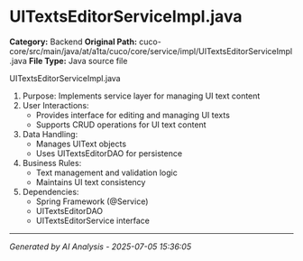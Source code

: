 # UITextsEditorServiceImpl.java

**Category:** Backend
**Original Path:** cuco-core/src/main/java/at/a1ta/cuco/core/service/impl/UITextsEditorServiceImpl.java
**File Type:** Java source file

UITextsEditorServiceImpl.java
1. Purpose: Implements service layer for managing UI text content
2. User Interactions:
   - Provides interface for editing and managing UI texts
   - Supports CRUD operations for UI text content
3. Data Handling:
   - Manages UIText objects
   - Uses UITextsEditorDAO for persistence
4. Business Rules:
   - Text management and validation logic
   - Maintains UI text consistency
5. Dependencies:
   - Spring Framework (@Service)
   - UITextsEditorDAO
   - UITextsEditorService interface

---
*Generated by AI Analysis - 2025-07-05 15:36:05*
